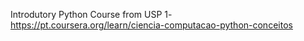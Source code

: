 Introdutory Python Course from USP 
1- https://pt.coursera.org/learn/ciencia-computacao-python-conceitos

